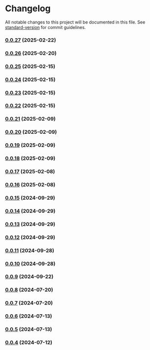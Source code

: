 # Changelog

All notable changes to this project will be documented in this file. See [standard-version](https://github.com/conventional-changelog/standard-version) for commit guidelines.

### [0.0.27](https://github.com/sus-org-pl/ui/compare/v0.0.26...v0.0.27) (2025-02-22)

### [0.0.26](https://github.com/sus-org-pl/ui/compare/v0.0.25...v0.0.26) (2025-02-20)

### [0.0.25](https://github.com/sus-org-pl/ui/compare/v0.0.24...v0.0.25) (2025-02-15)

### [0.0.24](https://github.com/sus-org-pl/ui/compare/v0.0.23...v0.0.24) (2025-02-15)

### [0.0.23](https://github.com/sus-org-pl/ui/compare/v0.0.22...v0.0.23) (2025-02-15)

### [0.0.22](https://github.com/sus-org-pl/ui/compare/v0.0.21...v0.0.22) (2025-02-15)

### [0.0.21](https://github.com/sus-org-pl/ui/compare/v0.0.20...v0.0.21) (2025-02-09)

### [0.0.20](https://github.com/sus-org-pl/ui/compare/v0.0.19...v0.0.20) (2025-02-09)

### [0.0.19](https://github.com/sus-org-pl/ui/compare/v0.0.18...v0.0.19) (2025-02-09)

### [0.0.18](https://github.com/sus-org-pl/ui/compare/v0.0.17...v0.0.18) (2025-02-09)

### [0.0.17](https://github.com/sus-org-pl/ui/compare/v0.0.16...v0.0.17) (2025-02-08)

### [0.0.16](https://github.com/sus-org-pl/ui/compare/v0.0.15...v0.0.16) (2025-02-08)

### [0.0.15](https://github.com/sus-org-pl/ui/compare/v0.0.14...v0.0.15) (2024-09-29)

### [0.0.14](https://github.com/sus-org-pl/ui/compare/v0.0.13...v0.0.14) (2024-09-29)

### [0.0.13](https://github.com/sus-org-pl/ui/compare/v0.0.12...v0.0.13) (2024-09-29)

### [0.0.12](https://github.com/sus-org-pl/ui/compare/v0.0.11...v0.0.12) (2024-09-29)

### [0.0.11](https://github.com/sus-org-pl/ui/compare/v0.0.10...v0.0.11) (2024-09-28)

### [0.0.10](https://github.com/sus-org-pl/ui/compare/v0.0.9...v0.0.10) (2024-09-28)

### [0.0.9](https://github.com/sus-org-pl/ui/compare/v0.0.8...v0.0.9) (2024-09-22)

### [0.0.8](https://github.com/sus-org-pl/ui/compare/v0.0.7...v0.0.8) (2024-07-20)

### [0.0.7](https://github.com/sus-org-pl/ui/compare/v0.0.6...v0.0.7) (2024-07-20)

### [0.0.6](https://github.com/sus-org-pl/ui/compare/v0.0.5...v0.0.6) (2024-07-13)

### [0.0.5](https://github.com/sus-org-pl/ui/compare/v0.0.4...v0.0.5) (2024-07-13)

### [0.0.4](https://github.com/sus-org-pl/ui/compare/v0.0.3...v0.0.4) (2024-07-12)
